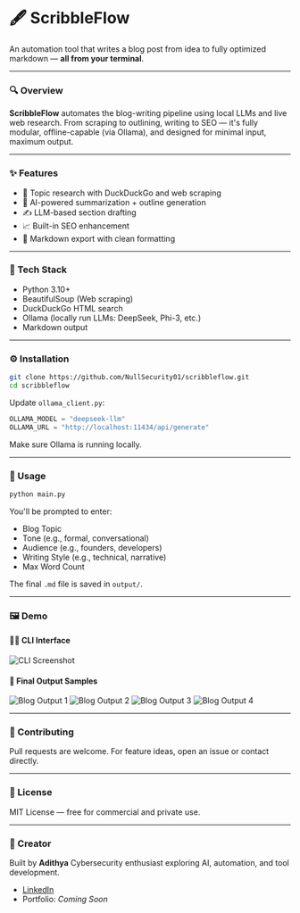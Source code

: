 # 🖋️ ScribbleFlow

An automation tool that writes a blog post from idea to fully optimized markdown — **all from your terminal**.

---

### 🔍 Overview

**ScribbleFlow** automates the blog-writing pipeline using local LLMs and live web research. From scraping to outlining, writing to SEO — it's fully modular, offline-capable (via Ollama), and designed for minimal input, maximum output.

---

### ✨ Features

- 🔎 Topic research with DuckDuckGo and web scraping  
- 🧠 AI-powered summarization + outline generation  
- ✍️ LLM-based section drafting  
- 📈 Built-in SEO enhancement  
- 📄 Markdown export with clean formatting  

---

### 🧰 Tech Stack

- Python 3.10+  
- BeautifulSoup (Web scraping)  
- DuckDuckGo HTML search  
- Ollama (locally run LLMs: DeepSeek, Phi-3, etc.)  
- Markdown output  

---

### ⚙️ Installation

```bash
git clone https://github.com/NullSecurity01/scribbleflow.git
cd scribbleflow
````

Update `ollama_client.py`:

```python
OLLAMA_MODEL = "deepseek-llm"
OLLAMA_URL = "http://localhost:11434/api/generate"
```

Make sure Ollama is running locally.

---

### 🚀 Usage

```bash
python main.py
```

You'll be prompted to enter:

* Blog Topic
* Tone (e.g., formal, conversational)
* Audience (e.g., founders, developers)
* Writing Style (e.g., technical, narrative)
* Max Word Count

The final `.md` file is saved in `output/`.

---

### 🖼️ Demo

#### 🧑‍💻 CLI Interface

![CLI Screenshot](https://i.ibb.co/HLtp83Xf/cli.png)

#### 📄 Final Output Samples

![Blog Output 1](https://i.ibb.co/W4p0Nb6z/output1.png)
![Blog Output 2](https://i.ibb.co/WTDPntN/output2.png)
![Blog Output 3](https://i.ibb.co/dspYDsw5/output3.png)
![Blog Output 4](https://i.ibb.co/8GrT85s/output4.png)

---

### 🤝 Contributing

Pull requests are welcome. For feature ideas, open an issue or contact directly.

---

### 🪪 License

MIT License — free for commercial and private use.

---

### 🧬 Creator

Built by **Adithya**
Cybersecurity enthusiast exploring AI, automation, and tool development.

* [LinkedIn](https://www.linkedin.com/in/adithya-poojary000/)
* Portfolio: *Coming Soon*


